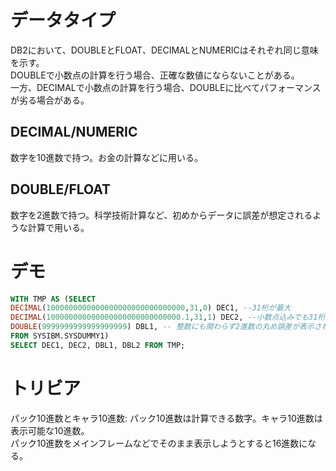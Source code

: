 # データタイプ
DB2において、DOUBLEとFLOAT、DECIMALとNUMERICはそれぞれ同じ意味を示す。  
DOUBLEで小数点の計算を行う場合、正確な数値にならないことがある。  
一方、DECIMALで小数点の計算を行う場合、DOUBLEに比べてパフォーマンスが劣る場合がある。  

## DECIMAL/NUMERIC
数字を10進数で持つ。お金の計算などに用いる。

## DOUBLE/FLOAT
数字を2進数で持つ。科学技術計算など、初めからデータに誤差が想定されるような計算で用いる。

# デモ
```sql
WITH TMP AS (SELECT
DECIMAL(1000000000000000000000000000000,31,0) DEC1, --31桁が最大
DECIMAL(100000000000000000000000000000.1,31,1) DEC2, --小数点込みでも31桁が最大
DOUBLE(9999999999999999999) DBL1, -- 整数にも関わらず2進数の丸め誤差が表示されてしまう。内部的には1.0000000000000002*(10**19)で保持しているようだ。
FROM SYSIBM.SYSDUMMY1)
SELECT DEC1, DEC2, DBL1, DBL2 FROM TMP;
```

# トリビア
パック10進数とキャラ10進数: パック10進数は計算できる数字。キャラ10進数は表示可能な10進数。  
パック10進数をメインフレームなどでそのまま表示しようとすると16進数になる。